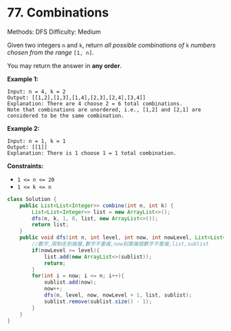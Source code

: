 # 77. Combinations

Methods: DFS
Difficulty: Medium

Given two integers `n` and `k`, return *all possible combinations of* `k` *numbers chosen from the range* `[1, n]`.

You may return the answer in **any order**.

**Example 1:**

```
Input: n = 4, k = 2
Output: [[1,2],[1,3],[1,4],[2,3],[2,4],[3,4]]
Explanation: There are 4 choose 2 = 6 total combinations.
Note that combinations are unordered, i.e., [1,2] and [2,1] are considered to be the same combination.

```

**Example 2:**

```
Input: n = 1, k = 1
Output: [[1]]
Explanation: There is 1 choose 1 = 1 total combination.

```

**Constraints:**

- `1 <= n <= 20`
- `1 <= k <= n`

```java
class Solution {
    public List<List<Integer>> combine(int n, int k) {
        List<List<Integer>> list = new ArrayList<>();
        dfs(n, k, 1, 0, list, new ArrayList<>());
        return list;
    }
    public void dfs(int n, int level, int now, int nowLevel, List<List<Integer>> list, List<Integer> sublist){
        //數字,限制走到幾層,數字不重複,now到第幾個數字不重複,list,sublist
        if(nowLevel >= level){
            list.add(new ArrayList<>(sublist));
            return;
        }
        for(int i = now; i <= n; i++){
            sublist.add(now);
            now++;
            dfs(n, level, now, nowLevel + 1, list, sublist);
            sublist.remove(sublist.size() - 1);
        }
    }
}
```
